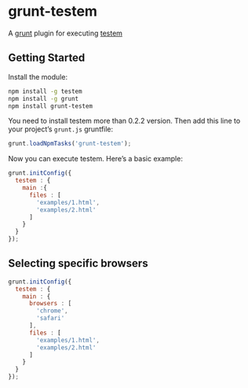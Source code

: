 # grunt-testem

A [grunt](https://github.com/cowboy/grunt) plugin for executing [testem](https://github.com/airportyh/testem)

## Getting Started

Install the module:

```bash
npm install -g testem
npm install -g grunt
npm install grunt-testem
```

You need to install testem more than 0.2.2 version.
Then add this line to your project’s `grunt.js` gruntfile:

```js
grunt.loadNpmTasks('grunt-testem');
```

Now you can execute testem. Here’s a basic example:

```javascript
grunt.initConfig({
  testem : {
    main :{
      files : [
        'examples/1.html',
        'examples/2.html'
      ]
    }
  }
});
```

## Selecting specific browsers
```javascript
grunt.initConfig({
  testem : {
    main : {
      browsers : [
        'chrome',
        'safari'
      ],
      files : [
        'examples/1.html',
        'examples/2.html'
      ]
    }
  }
});
```
